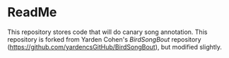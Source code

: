 # ReadMe

This repository stores code that will do canary song annotation. This repository is forked from Yarden Cohen's _BirdSongBout_ repository (https://github.com/yardencsGitHub/BirdSongBout), but modified slightly. 
